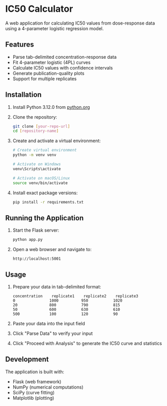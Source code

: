 # IC50 Calculator

A web application for calculating IC50 values from dose-response data using a 4-parameter logistic regression model.

## Features
- Parse tab-delimited concentration-response data
- Fit 4-parameter logistic (4PL) curves
- Calculate IC50 values with confidence intervals
- Generate publication-quality plots
- Support for multiple replicates

## Installation

1. Install Python 3.12.0 from [python.org](https://www.python.org/downloads/release/python-3120/)

2. Clone the repository:
   ```bash
   git clone [your-repo-url]
   cd [repository-name]
   ```

3. Create and activate a virtual environment:
   ```bash
   # Create virtual environment
   python -m venv venv

   # Activate on Windows
   venv\Scripts\activate

   # Activate on macOS/Linux
   source venv/bin/activate
   ```

4. Install exact package versions:
   ```bash
   pip install -r requirements.txt
   ```

## Running the Application

1. Start the Flask server:
   ```bash
   python app.py
   ```

2. Open a web browser and navigate to:
   ```
   http://localhost:5001
   ```

## Usage

1. Prepare your data in tab-delimited format:
   ```
   concentration    replicate1    replicate2    replicate3
   0               1000          950           1020
   20              800           790           815
   50              600           630           610
   500             100           120           90
   ```

2. Paste your data into the input field
3. Click "Parse Data" to verify your input
4. Click "Proceed with Analysis" to generate the IC50 curve and statistics

## Development

The application is built with:
- Flask (web framework)
- NumPy (numerical computations)
- SciPy (curve fitting)
- Matplotlib (plotting)